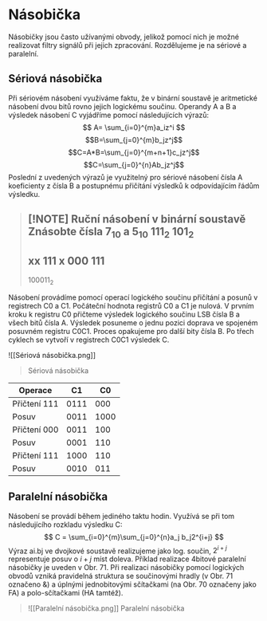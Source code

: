 # Násobička
Násobičky jsou často užívanými obvody, jelikož pomocí nich je možné realizovat filtry signálů při jejich zpracování. Rozdělujeme je na sériové a paralelní.

## Sériová násobička
Při sériovém násobení využíváme faktu, že v binární soustavě je aritmetické násobení dvou bitů rovno jejich logickému součinu. Operandy A a B a výsledek násobení C vyjádříme pomocí následujících výrazů: 
$$
A= \sum_{i=0}^{m}a_iz^i
$$
$$B=\sum_{j=0}^{m}b_jz^j$$
$$C=A*B=\sum_{j=0}^{m+n+1}c_jz^j$$
$$C=\sum_{j=0}^{n}Ab_jz^j$$
Poslední z uvedených výrazů je využitelný pro sériové násobení čísla A koeficienty z čísla B a postupnému přičítání výsledků k odpovídajícím řádům výsledku.


> [!NOTE] Ruční násobení v binární soustavě
> **Znásobte čísla $7_{10}$ a $5_{10}$**
> $111_2$
> $101_2$
> ---
> xx  111
> x 000
>111
>---
>$100011_2$

Násobení provádíme pomocí operací logického součinu přičítání a posunů v registrech C0 a C1. Počáteční hodnota registrů C0 a C1 je nulová. V prvním kroku k registru C0 přičteme výsledek logického součinu LSB čísla B a všech bitů čísla A. Výsledek posuneme o jednu pozici doprava ve spojeném posuvném registru C0C1. Proces opakujeme pro další bity čísla B. Po třech cyklech se vytvoří v registrech C0C1 výsledek C.

![[Sériová násobička.png]]
>Sériová násobička

| Operace | C1 | C0 |
| ---- | ---- | ---- |
| Přičtení 111 | 0111 | 000 |
| Posuv | 0011 | 1000 |
| Přičtení 000 | 0011 | 100 |
| Posuv | 0001 | 110 |
| Přičtení 111 | 1000 | 110 |
| Posuv | 0010 | 011 |
## Paralelní násobička
Násobení se provádí během jediného taktu hodin. Využívá se při tom  následujícího rozkladu výsledku C:
$$
C = \sum_{i=0}^{m}\sum_{j=0}^{n}a_j b_j2^{i+j}
$$
Výraz ai.bj ve dvojkové soustavě realizujeme jako log. součin, $2^{i+j}$ representuje posuv o $i+j$ míst doleva. Příklad realizace 4bitové paralelní násobičky je uveden v Obr. 71. Při realizaci násobičky pomocí logických obvodů vzniká pravidelná struktura se součinovými hradly (v Obr. 71 označeno &) a úplnými jednobitovými sčítačkami (na Obr. 70 označeny jako FA) a polo-sčítačkami (HA tamtéž).
>![[Paralelní násobička.png]]
>Paralelní násobička